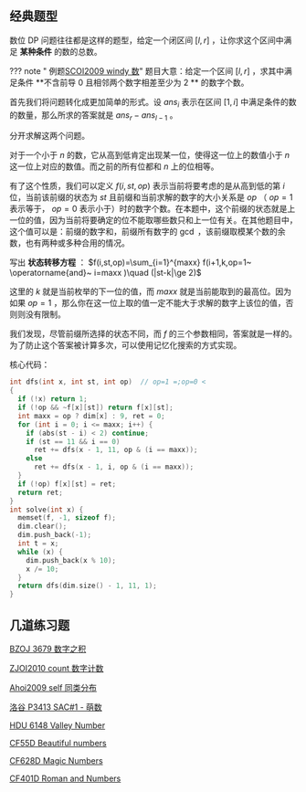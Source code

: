 ## 经典题型

数位 DP 问题往往都是这样的题型，给定一个闭区间 $[l,r]$ ，让你求这个区间中满足 **某种条件** 的数的总数。

??? note " 例题[SCOI2009 windy 数](https://loj.ac/problem/10165)"
    题目大意：给定一个区间 $[l,r]$ ，求其中满足条件 **不含前导 $0$ 且相邻两个数字相差至少为 $2$ ** 的数字个数。

首先我们将问题转化成更加简单的形式。设 $ans_i$ 表示在区间 $[1,i]$ 中满足条件的数的数量，那么所求的答案就是 $ans_r-ans_{l-1}$ 。

分开求解这两个问题。

对于一个小于 $n$ 的数，它从高到低肯定出现某一位，使得这一位上的数值小于 $n$ 这一位上对应的数值。而之前的所有位都和 $n$ 上的位相等。

有了这个性质，我们可以定义 $f(i,st,op)$ 表示当前将要考虑的是从高到低的第 $i$ 位，当前该前缀的状态为 $st$ 且前缀和当前求解的数字的大小关系是 $op$ （ $op=1$ 表示等于， $op=0$ 表示小于）时的数字个数。在本题中，这个前缀的状态就是上一位的值，因为当前将要确定的位不能取哪些数只和上一位有关。在其他题目中，这个值可以是：前缀的数字和，前缀所有数字的 $\gcd$ ，该前缀取模某个数的余数，也有两种或多种合用的情况。

写出 **状态转移方程** ： $f(i,st,op)=\sum_{i=1}^{maxx} f(i+1,k,op=1~ \operatorname{and}~ i=maxx )\quad (|st-k|\ge 2)$ 

这里的 $k$ 就是当前枚举的下一位的值，而 $maxx$ 就是当前能取到的最高位。因为如果 $op=1$ ，那么你在这一位上取的值一定不能大于求解的数字上该位的值，否则则没有限制。

我们发现，尽管前缀所选择的状态不同，而 $f$ 的三个参数相同，答案就是一样的。为了防止这个答案被计算多次，可以使用记忆化搜索的方式实现。

核心代码：

```cpp
int dfs(int x, int st, int op)  // op=1 =;op=0 <
{
  if (!x) return 1;
  if (!op && ~f[x][st]) return f[x][st];
  int maxx = op ? dim[x] : 9, ret = 0;
  for (int i = 0; i <= maxx; i++) {
    if (abs(st - i) < 2) continue;
    if (st == 11 && i == 0)
      ret += dfs(x - 1, 11, op & (i == maxx));
    else
      ret += dfs(x - 1, i, op & (i == maxx));
  }
  if (!op) f[x][st] = ret;
  return ret;
}
int solve(int x) {
  memset(f, -1, sizeof f);
  dim.clear();
  dim.push_back(-1);
  int t = x;
  while (x) {
    dim.push_back(x % 10);
    x /= 10;
  }
  return dfs(dim.size() - 1, 11, 1);
}
```

## 几道练习题

 [BZOJ 3679 数字之积](https://www.lydsy.com/JudgeOnline/problem.php?id=3679) 

 [ZJOI2010 count 数字计数](https://loj.ac/problem/10169) 

 [Ahoi2009 self 同类分布](https://www.luogu.org/problem/P4127) 

 [洛谷  P3413 SAC#1 - 萌数](https://www.luogu.org/problemnew/show/P3413) 

 [HDU 6148 Valley Number](http://acm.hdu.edu.cn/showproblem.php?pid=6148) 

 [CF55D Beautiful numbers](http://codeforces.com/problemset/problem/55/D) 

 [CF628D Magic Numbers](http://codeforces.com/problemset/problem/628/D) 

 [CF401D Roman and Numbers](http://codeforces.com/problemset/problem/401/D) 
